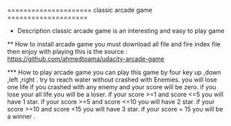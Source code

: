 
===================== classic arcade game ====================

* Description
 classic arcade game is an interesting and easy to play game

** How to install arcade game
 you must download all file and fire index file then enjoy with playing
 this is the source : https://github.com/ahmedtoama/udacity-arcade-game

 *** How to play arcade game
  you can play this game by four key up ,down ,left ,right .
  try to reach water without crashed with Enemies.
  you will lose one life if you crashed with any enemy and your score will be zero.
  if you lose your all life you will be a loser.
  if your score >=1 and score <=5 you will have 1 star.
  if your score >=5 and score <=10 you will have 2 star.
  if your score >=10 and score <15 you will have 3 star.
  if your score = 15 you will be a winner .
